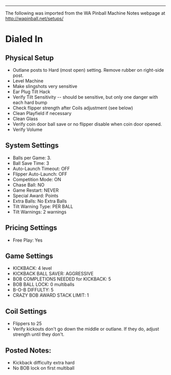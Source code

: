 ***
The following was imported from the WA Pinball Machine Notes webpage at http://wapinball.net/setups/
# Dialed In
## Physical Setup
-   Outlane posts to Hard (most open) setting. Remove rubber on right-side post.
-   Level Machine
-   Make slingshots very sensitive
-   Ear Plug Tilt Hack
-   Verify Tilt Sensitivity -- should be sensitive, but only one danger with each hard bump
-   Check flipper strength after Coils adjustment (see below)
-   Clean Playfield if necessary
-   Clean Glass
-   Verify coin door ball save or no flipper disable when coin door opened.
-   Verify Volume
## System Settings
-   Balls per Game: 3.
-   Ball Save Time: 3
-   Auto-Launch Timeout: OFF
-   Flipper Auto-Launch: OFF
-   Competition Mode: ON
-   Chase Ball: NO
-   Game Restart: NEVER
-   Special Award: Points
-   Extra Balls: No Extra Balls
-   Tilt Warning Type: PER BALL
-   Tilt Warnings: 2 warnings
## Pricing Settings
-   Free Play: Yes
## Game Settings
-   KICKBACK: 4 level
-   KICKBACK BALL SAVER: AGGRESSIVE
-   BOB COMPLETIONS NEEDED for KICKBACK: 5
-   BOB BALL LOCK: 0 multiballs
-   B-O-B DIFFULTY: 5
-   CRAZY BOB AWARD STACK LIMIT: 1
## Coil Settings
-   Flippers to 25
-   Verify kickouts don't go down the middle or outlane. If they do, adjust strength until they don't.
## Posted Notes:
-   Kickback difficulty extra hard
-   No BOB lock on first multiball
